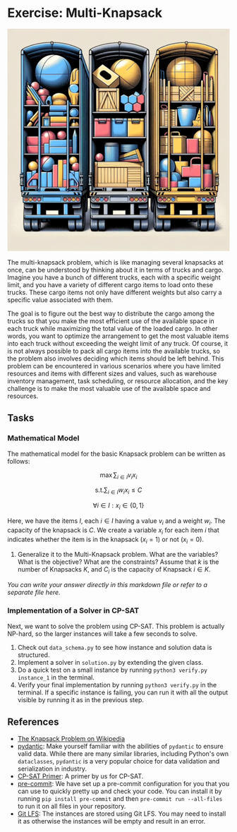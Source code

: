 # Exercise: Multi-Knapsack

![Symbol Image](./.assets/dalle-multiknapsack.png)

The multi-knapsack problem, which is like managing several knapsacks at once,
can be understood by thinking about it in terms of trucks and cargo. Imagine you
have a bunch of different trucks, each with a specific weight limit, and you
have a variety of different cargo items to load onto these trucks. These cargo
items not only have different weights but also carry a specific value associated
with them.

The goal is to figure out the best way to distribute the cargo among the trucks
so that you make the most efficient use of the available space in each truck
while maximizing the total value of the loaded cargo. In other words, you want
to optimize the arrangement to get the most valuable items into each truck
without exceeding the weight limit of any truck. Of course, it is not always
possible to pack all cargo items into the available trucks, so the problem also
involves deciding which items should be left behind. This problem can be
encountered in various scenarios where you have limited resources and items with
different sizes and values, such as warehouse inventory management, task
scheduling, or resource allocation, and the key challenge is to make the most
valuable use of the available space and resources.

## Tasks

### Mathematical Model

The mathematical model for the basic Knapsack problem can be written as follows:

$$\max \sum_{i \in I} v_i x_i$$

$$\text{s.t.} \sum_{i \in I} w_i x_i \leq C$$

$$\forall i\in I: x_i \in \{0,1\}$$

Here, we have the items $I$, each $i\in I$ having a value $v_i$ and a weight
$w_i$. The capacity of the knapsack is $C$. We create a variable $x_i$ for each
item $i$ that indicates whether the item is in the knapsack ($x_i=1$) or not
($x_i=0$).

1. Generalize it to the Multi-Knapsack problem. What are the variables? What is
   the objective? What are the constraints? Assume that $k$ is the number of
   Knapsacks $K$, and $C_i$ is the capacity of Knapsack $i\in K$.

_You can write your answer directly in this markdown file or refer to a separate
file here._

<!-- ADD YOUR ANSWER HERE -->

### Implementation of a Solver in CP-SAT

Next, we want to solve the problem using CP-SAT. This problem is actually
NP-hard, so the larger instances will take a few seconds to solve.

1. Check out `data_schema.py` to see how instance and solution data is
   structured.
2. Implement a solver in `solution.py` by extending the given class.
3. Do a quick test on a small instance by running `python3 verify.py instance_1`
   in the terminal.
4. Verify your final implementation by running `python3 verify.py` in the
   terminal. If a specific instance is failing, you can run it with all the
   output visible by running it as in the previous step.

## References

- [The Knapsack Problem on Wikipedia](https://en.wikipedia.org/wiki/Knapsack_problem)
- [pydantic](https://docs.pydantic.dev/latest/): Make yourself familiar with the
  abilities of `pydantic` to ensure valid data. While there are many similar
  libraries, including Python's own `dataclasses`, `pydantic` is a very popular
  choice for data validation and serialization in industry.
- [CP-SAT Primer](https://github.com/d-krupke/cpsat-primer): A primer by us for
  CP-SAT.
- [pre-commit](https://pre-commit.com/): We have set up a pre-commit
  configuration for you that you can use to quickly pretty up and check your
  code. You can install it by running `pip install pre-commit` and then
  `pre-commit run --all-files` to run it on all files in your repository.
- [Git LFS](https://git-lfs.com/): The instances are stored using Git LFS. You
  may need to install it as otherwise the instances will be empty and result in
  an error.
